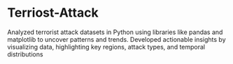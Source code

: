 # Terriost-Attack
Analyzed terrorist attack datasets in Python using libraries like pandas and matplotlib to uncover patterns and trends. Developed actionable insights by visualizing data, highlighting key regions, attack types, and temporal distributions

